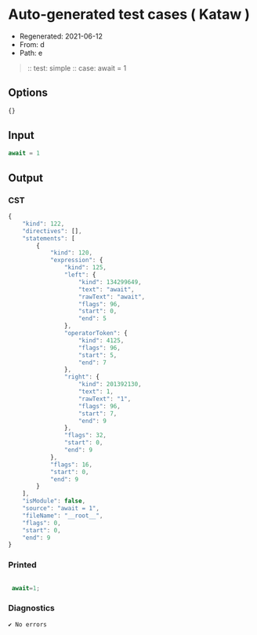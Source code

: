 # Auto-generated test cases ( Kataw )
- Regenerated: 2021-06-12
- From: d
- Path: e
> :: test: simple
> :: case: await = 1
## Options

`````js
{}
`````
## Input

`````js
await = 1
`````
## Output

### CST

```javascript
{
    "kind": 122,
    "directives": [],
    "statements": [
        {
            "kind": 120,
            "expression": {
                "kind": 125,
                "left": {
                    "kind": 134299649,
                    "text": "await",
                    "rawText": "await",
                    "flags": 96,
                    "start": 0,
                    "end": 5
                },
                "operatorToken": {
                    "kind": 4125,
                    "flags": 96,
                    "start": 5,
                    "end": 7
                },
                "right": {
                    "kind": 201392130,
                    "text": 1,
                    "rawText": "1",
                    "flags": 96,
                    "start": 7,
                    "end": 9
                },
                "flags": 32,
                "start": 0,
                "end": 9
            },
            "flags": 16,
            "start": 0,
            "end": 9
        }
    ],
    "isModule": false,
    "source": "await = 1",
    "fileName": "__root__",
    "flags": 0,
    "start": 0,
    "end": 9
}
```

### Printed

```javascript

 await=1; 
```

### Diagnostics

```javascript
✔ No errors
```

